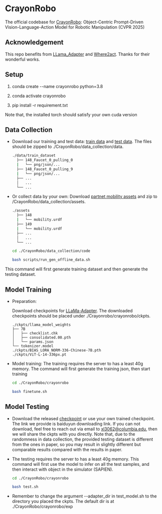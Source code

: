 # CrayonRobo
The official codebase for [CrayonRobo](https://arxiv.org/abs/2505.02166): Object-Centric Prompt-Driven Vision-Language-Action Model for Robotic Manipulation (CVPR 2025)

## Acknowledgement
This repo benefits from [LLama_Adapter](https://github.com/OpenGVLab/LLaMA-Adapter) and [Where2act](https://github.com/daerduoCarey/where2act). Thanks for their wonderful works.

## Setup
1) conda create --name crayonrobo python=3.8

2) conda activate crayonrobo

3) pip install -r requirement.txt

Note that, the installed torch should satisfy your own cuda version

            
## Data Collection
- Download our training and test data: [train data](https://disk.pku.edu.cn/link/AA2D8CF14617EC45F799598FD373A02A33) and [test data](https://disk.pku.edu.cn/link/AA0017714558C54B38B89EA6FA5B16A96F). The files should be zipped to ./CrayonRobo/data_collection/data.
  ```bash
  ./data/train_dataset
    ├── 148_Faucet_0_pulling_0
    |   └── png/json/...
    ├── 148_Faucet_0_pulling_9
    |   └── png/json/...
    ├── ...
    │   ...
    └── ...

- Or collect data by your own: Download [partnet mobility assets](https://disk.pku.edu.cn/link/AADBF11B73C9164A2F94AD38EAD2CE4CEC) and zip to /CrayonRobo/data_collection/assets.
  ```bash
  ./assets
    ├── 148
    |   └── mobility.urdf
    ├── 149
    |   └── mobility.urdf
    ├── ...
    │   ...
    └── ...
  
  cd ./CrayonRobo/data_collection/code
  
  bash scripts/run_gen_offline_data.sh

This command will first generate training dataset and then generate the testing dataset.

## Model Training
- Preparation:

  Download checkpoints for [LLaMa-Adapter](https://disk.pku.edu.cn/link/AAA00A497254C54FD6AB5F43540CEE996F). The downloaded checkpoints should be placed under ./Crayonrobo/crayonrobo/ckpts. 
    ```plaintext
    ./ckpts/llama_model_weights
    ├── 7B
    │   ├── checklist.chk
    │   ├── consolidated.00.pth
    │   └── params.json
    └── tokenizer.model
    ./ckpts/BIAS_LORA_NORM-336-Chinese-7B.pth
    ./ckpts/ViT-L-14-336px.pt
- Model training: The training requires the server to has a least 40g memory. The command will first generate the training json, then start training

  
  ```bash
  cd ./CrayonRobo/crayonrobo
  
  bash finetune.sh

## Model Testing

-  Download the released [checkpoint](https://disk.pku.edu.cn/link/AA7934375E8BE24C61B57F6B57A089740B) or use your own trained checkpoint. The link we provide is baiduyun downloading link. If you can not download, feel free to reach out via email to xl3062@columbia.edu, then we will share the ckpts with you directly. Note that, due to the randomness in data collection, the provided testing dataset is different from the ones in paper, so you may result in slightly different but comparable results compared with the results in paper. 

- The testing requires the server to has a least 40g memory. This command will first use the model to infer on all the test samples, and then interact with object in the simulator (SAPIEN).
  
  ```bash
  cd ./CrayonRobo/crayonrobo
  
  bash test.sh

- Remember to change the argument --adapter_dir in test_model.sh to the directory you placed the ckpts. The default dir is at ./CrayonRobo/crayonrobo/exp
